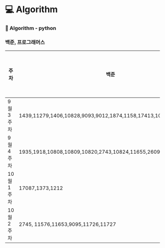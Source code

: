 # :computer: Algorithm
### :notebook: Algorithm - python
### 백준, 프로그래머스

<!-- :heavy_check_mark: -->

|주차|백준|프로그래머스|복습|
|---|---|---|---|
|9월 3주차|1439,11279,1406,10828,9093,9012,1874,1158,17413,10799,17298|위장|:heavy_check_mark:|
|9월 4주차|1935,1918,10808,10809,10820,2743,10824,11655,2609,1929,6588,1676|X|:heavy_check_mark:|
|10월 1주차|17087,1373,1212|X|:heavy_check_mark:|
|10월 2주차|2745, 11576,11653,9095,11726,11727|X||
